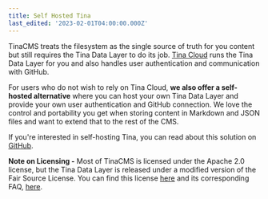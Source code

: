 ```yaml
---
title: Self Hosted Tina
last_edited: '2023-02-01T04:00:00.000Z'
---
```


TinaCMS treats the filesystem as the single source of truth for you content but still requires the Tina Data Layer to do its job. [Tina Cloud](/docs/tina-cloud/) runs the Tina Data Layer for you and also handles user authentication and communication with GitHub.

For users who do not wish to rely on Tina Cloud, **we also offer a self-hosted alternative** where you can host your own Tina Data Layer and provide your own user authentication and GitHub connection. We love the control and portability you get when storing content in Markdown and JSON files and want to extend that to the rest of the CMS.

If you're interested in self-hosting Tina, you can read about this solution on [GitHub](https://github.com/tinacms/tinacms/discussions/3096 ""). &#x20;

**Note on Licensing -** Most of TinaCMS is licensed under the Apache 2.0 license, but the Tina Data Layer is released under a modified version of the Fair Source License.  You can find this license [here](https://github.com/tinacms/tinacms/blob/main/packages/@tinacms/datalayer/LICENSE) and  its corresponding FAQ, [here](https://github.com/tinacms/tinacms/blob/main/packages/@tinacms/datalayer/LICENSE-FAQ.md).&#x20;
